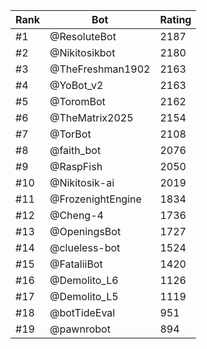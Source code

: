 Rank|Bot|Rating
---|---|---
#1|@ResoluteBot|2187
#2|@Nikitosikbot|2180
#3|@TheFreshman1902|2163
#4|@YoBot_v2|2163
#5|@ToromBot|2162
#6|@TheMatrix2025|2154
#7|@TorBot|2108
#8|@faith_bot|2076
#9|@RaspFish|2050
#10|@Nikitosik-ai|2019
#11|@FrozenightEngine|1834
#12|@Cheng-4|1736
#13|@OpeningsBot|1727
#14|@clueless-bot|1524
#15|@FataliiBot|1420
#16|@Demolito_L6|1126
#17|@Demolito_L5|1119
#18|@botTideEval|951
#19|@pawnrobot|894
